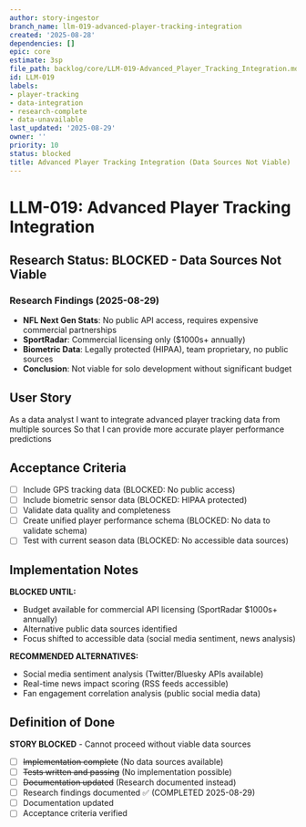 ```yaml
---
author: story-ingestor
branch_name: llm-019-advanced-player-tracking-integration
created: '2025-08-28'
dependencies: []
epic: core
estimate: 3sp
file_path: backlog/core/LLM-019-Advanced_Player_Tracking_Integration.md
id: LLM-019
labels:
- player-tracking
- data-integration
- research-complete
- data-unavailable
last_updated: '2025-08-29'
owner: ''
priority: 10
status: blocked
title: Advanced Player Tracking Integration (Data Sources Not Viable)
---
```


# LLM-019: Advanced Player Tracking Integration

## Research Status: BLOCKED - Data Sources Not Viable

### Research Findings (2025-08-29)
- **NFL Next Gen Stats**: No public API access, requires expensive commercial partnerships
- **SportRadar**: Commercial licensing only ($1000s+ annually) 
- **Biometric Data**: Legally protected (HIPAA), team proprietary, no public sources
- **Conclusion**: Not viable for solo development without significant budget

## User Story
As a data analyst
I want to integrate advanced player tracking data from multiple sources
So that I can provide more accurate player performance predictions

## Acceptance Criteria
- [ ] Include GPS tracking data (BLOCKED: No public access)
- [ ] Include biometric sensor data (BLOCKED: HIPAA protected)
- [ ] Validate data quality and completeness
- [ ] Create unified player performance schema (BLOCKED: No data to validate schema)
- [ ] Test with current season data (BLOCKED: No accessible data sources)

## Implementation Notes
**BLOCKED UNTIL:**
- Budget available for commercial API licensing (SportRadar $1000s+ annually)
- Alternative public data sources identified
- Focus shifted to accessible data (social media sentiment, news analysis)

**RECOMMENDED ALTERNATIVES:**
- Social media sentiment analysis (Twitter/Bluesky APIs available)
- Real-time news impact scoring (RSS feeds accessible)
- Fan engagement correlation analysis (public social media data)

## Definition of Done
**STORY BLOCKED** - Cannot proceed without viable data sources
- [ ] ~~Implementation complete~~ (No data sources available)
- [ ] ~~Tests written and passing~~ (No implementation possible)
- [ ] ~~Documentation updated~~ (Research documented instead)
- [ ] Research findings documented ✅ (COMPLETED 2025-08-29)
- [ ] Documentation updated
- [ ] Acceptance criteria verified

